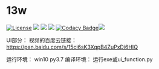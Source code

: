 # 13w
[![License](https://img.shields.io/badge/license-Apache%202-green.svg)](https://www.apache.org/licenses/LICENSE-2.0)
[![](https://travis-ci.org/Alamofire/Alamofire.svg?branch=master)](https://travis-ci.org/Alamofire/Alamofire)
![](https://img.shields.io/badge/language-python-yellow.svg) ![](https://img.shields.io/apm/l/vim-mode.svg) [![Codacy Badge](https://api.codacy.com/project/badge/Grade/d8958cb5aedf4575b9cc25461f2c7e68)](https://www.codacy.com/manual/HinCold/13w?utm_source=github.com&amp;utm_medium=referral&amp;utm_content=HinCold/13w&amp;utm_campaign=Badge_Grade)![](https://travis-ci.org/pullself/Thirteen_Water.svg?branch=master)


UI部分：
视频的百度云链接：
https://pan.baidu.com/s/15ci6sK3XqpB4ZuPxDi6HIQ

运行环境：
win10  py3.7
编译环境：
运行exe或ui_function.py

